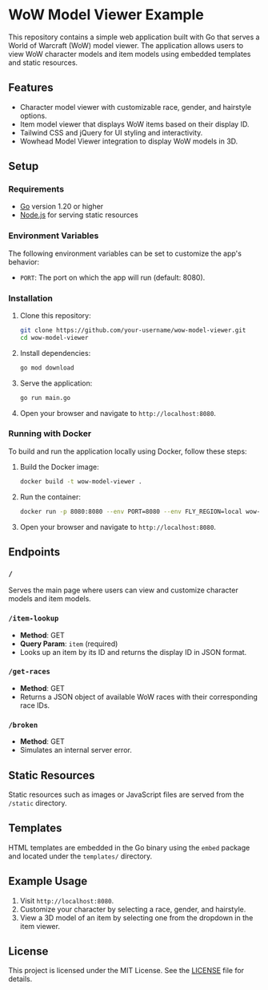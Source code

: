 # WoW Model Viewer Example

This repository contains a simple web application built with Go that serves a World of Warcraft (WoW) model viewer. The application allows users to view WoW character models and item models using embedded templates and static resources.

## Features

- Character model viewer with customizable race, gender, and hairstyle options.
- Item model viewer that displays WoW items based on their display ID.
- Tailwind CSS and jQuery for UI styling and interactivity.
- Wowhead Model Viewer integration to display WoW models in 3D.

## Setup

### Requirements

- [Go](https://golang.org/doc/install) version 1.20 or higher
- [Node.js](https://nodejs.org/) for serving static resources

### Environment Variables

The following environment variables can be set to customize the app's behavior:

- `PORT`: The port on which the app will run (default: 8080).

### Installation

1. Clone this repository:

    ```bash
    git clone https://github.com/your-username/wow-model-viewer.git
    cd wow-model-viewer
    ```

2. Install dependencies:

    ```bash
    go mod download
    ```

3. Serve the application:

    ```bash
    go run main.go
    ```

4. Open your browser and navigate to `http://localhost:8080`.

### Running with Docker

To build and run the application locally using Docker, follow these steps:

1. Build the Docker image:

    ```bash
    docker build -t wow-model-viewer .
    ```

2. Run the container:

    ```bash
    docker run -p 8080:8080 --env PORT=8080 --env FLY_REGION=local wow-model-viewer
    ```

3. Open your browser and navigate to `http://localhost:8080`.


## Endpoints

### `/`
Serves the main page where users can view and customize character models and item models.

### `/item-lookup`
- **Method**: GET
- **Query Param**: `item` (required)
- Looks up an item by its ID and returns the display ID in JSON format.

### `/get-races`
- **Method**: GET
- Returns a JSON object of available WoW races with their corresponding race IDs.

### `/broken`
- **Method**: GET
- Simulates an internal server error.

## Static Resources

Static resources such as images or JavaScript files are served from the `/static` directory.

## Templates

HTML templates are embedded in the Go binary using the `embed` package and located under the `templates/` directory.

## Example Usage

1. Visit `http://localhost:8080`.
2. Customize your character by selecting a race, gender, and hairstyle.
3. View a 3D model of an item by selecting one from the dropdown in the item viewer.

## License

This project is licensed under the MIT License. See the [LICENSE](LICENSE) file for details.


